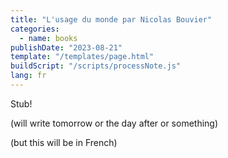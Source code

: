 ```yaml
---
title: "L'usage du monde par Nicolas Bouvier"
categories:
  - name: books
publishDate: "2023-08-21"
template: "/templates/page.html"
buildScript: "/scripts/processNote.js"
lang: fr
---
```


Stub!

(will write tomorrow or the day after or something)

(but this will be in French)
